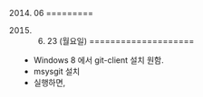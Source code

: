 2014. 06
=========

2014. 6. 23 (월요일)
====================

* Windows 8 에서 git-client 설치 원함.
 * msysgit 설치
  * 실행하면, 